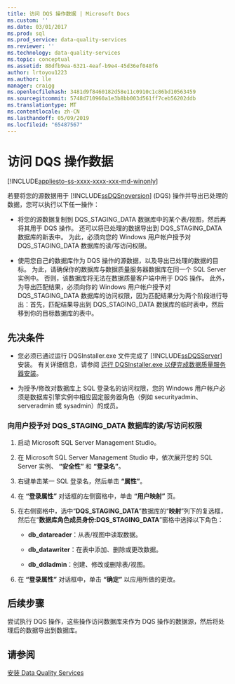 ```yaml
---
title: 访问 DQS 操作数据 | Microsoft Docs
ms.custom: ''
ms.date: 03/01/2017
ms.prod: sql
ms.prod_service: data-quality-services
ms.reviewer: ''
ms.technology: data-quality-services
ms.topic: conceptual
ms.assetid: 88dfb9ea-6321-4eaf-b9e4-45d36ef048f6
author: lrtoyou1223
ms.author: lle
manager: craigg
ms.openlocfilehash: 3481d9f8460182d58e11c0910c1c86bd10563459
ms.sourcegitcommit: 5748d710960a1e3b8bb003d561ff7ceb56202ddb
ms.translationtype: MT
ms.contentlocale: zh-CN
ms.lasthandoff: 05/09/2019
ms.locfileid: "65487567"
---
```

# <a name="access-data-for-the-dqs-operations"></a>访问 DQS 操作数据

[!INCLUDE[appliesto-ss-xxxx-xxxx-xxx-md-winonly](../../includes/appliesto-ss-xxxx-xxxx-xxx-md-winonly.md)]

  若要将您的源数据用于 [!INCLUDE[ssDQSnoversion](../../includes/ssdqsnoversion-md.md)] (DQS) 操作并导出已处理的数据，您可以执行以下任一操作：  
  
-   将您的源数据复制到 DQS_STAGING_DATA 数据库中的某个表/视图，然后再将其用于 DQS 操作。 还可以将已处理的数据导出到 DQS_STAGING_DATA 数据库的新表中。 为此，必须向您的 Windows 用户帐户授予对 DQS_STAGING_DATA 数据库的读/写访问权限。  
  
-   使用您自己的数据库作为 DQS 操作的源数据，以及导出已处理的数据的目标。 为此，请确保你的数据库与数据质量服务器数据库在同一个 SQL Server 实例中。 否则，该数据库将无法在数据质量客户端中用于 DQS 操作。 此外，为导出匹配结果，必须向你的 Windows 用户帐户授予对 DQS_STAGING_DATA 数据库的访问权限，因为匹配结果分为两个阶段进行导出：首先，匹配结果导出到 DQS_STAGING_DATA 数据库的临时表中，然后移到你的目标数据库的表中。  
  
## <a name="prerequisites"></a>先决条件  
  
-   您必须已通过运行 DQSInstaller.exe 文件完成了 [!INCLUDE[ssDQSServer](../../includes/ssdqsserver-md.md)] 安装。 有关详细信息，请参阅 [运行 DQSInstaller.exe 以便完成数据质量服务器安装](../../data-quality-services/install-windows/run-dqsinstaller-exe-to-complete-data-quality-server-installation.md)。  
  
-   为授予/修改对数据库上 SQL 登录名的访问权限，您的 Windows 用户帐户必须是数据库引擎实例中相应固定服务器角色（例如 securityadmin、serveradmin 或 sysadmin）的成员。  
  
### <a name="to-grant-readwrite-access-to-a-user-on-the-dqsstagingdata-database"></a>向用户授予对 DQS_STAGING_DATA 数据库的读/写访问权限  
  
1.  启动 Microsoft SQL Server Management Studio。  
  
2.  在 Microsoft SQL Server Management Studio 中，依次展开您的 SQL Server 实例、 **“安全性”** 和 **“登录名”**。  
  
3.  右键单击某一 SQL 登录名，然后单击 **“属性”**。  
  
4.  在 **“登录属性”** 对话框的左侧窗格中，单击 **“用户映射”** 页。  
  
5.  在右侧窗格中，选中“**DQS_STAGING_DATA**”数据库的“**映射**”列下的复选框，然后在“**数据库角色成员身份:DQS_STAGING_DATA**”窗格中选择以下角色：  
  
    -   **db_datareader**：从表/视图中读取数据。  
  
    -   **db_datawriter**：在表中添加、删除或更改数据。  
  
    -   **db_ddladmin**：创建、修改或删除表/视图。  
  
6.  在 **“登录属性”** 对话框中，单击 **“确定”** 以应用所做的更改。  
  
## <a name="next-steps"></a>后续步骤  
 尝试执行 DQS 操作，这些操作访问数据库来作为 DQS 操作的数据源，然后将处理后的数据导出到数据库。  
  
## <a name="see-also"></a>请参阅  
 [安装 Data Quality Services](../../data-quality-services/install-windows/install-data-quality-services.md)  
  
  
